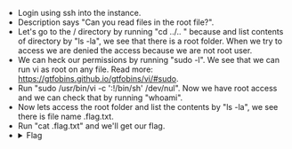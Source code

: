 - Login using ssh into the instance.
- Description says "Can you read files in the root file?".
- Let's go to the / directory by running "cd ../.. " because and list contents of directory by "ls -la", we see that there is a root folder. When we try to access we are denied the
  access because we are not root user.
- We can heck our permissions by running "sudo -l". We see that we can run vi as root on any file. Read more: https://gtfobins.github.io/gtfobins/vi/#sudo.
- Run "sudo /usr/bin/vi -c ':!/bin/sh' /dev/nul". Now we have root access and we can check that by running "whoami".
- Now lets access the root folder and list the contents by "ls -la", we see there is file name .flag.txt.
- Run "cat .flag.txt" and we'll get our flag.
- <details> 
  <summary>Flag</summary>
   picoCTF{uS1ng_v1m_3dit0r_55878b51}
  </details>
